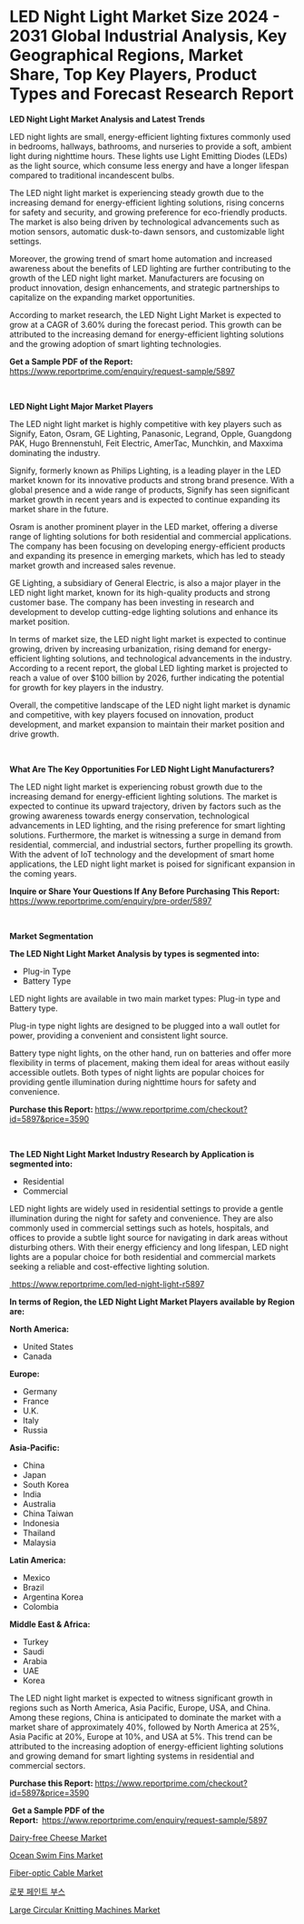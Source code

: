 <p><h1>LED Night Light Market Size 2024 - 2031 Global Industrial Analysis, Key Geographical Regions, Market Share, Top Key Players, Product Types and Forecast Research Report</h1></p><p><strong>LED Night Light Market Analysis and Latest Trends</strong></p>
<p><p>LED night lights are small, energy-efficient lighting fixtures commonly used in bedrooms, hallways, bathrooms, and nurseries to provide a soft, ambient light during nighttime hours. These lights use Light Emitting Diodes (LEDs) as the light source, which consume less energy and have a longer lifespan compared to traditional incandescent bulbs.</p><p>The LED night light market is experiencing steady growth due to the increasing demand for energy-efficient lighting solutions, rising concerns for safety and security, and growing preference for eco-friendly products. The market is also being driven by technological advancements such as motion sensors, automatic dusk-to-dawn sensors, and customizable light settings.</p><p>Moreover, the growing trend of smart home automation and increased awareness about the benefits of LED lighting are further contributing to the growth of the LED night light market. Manufacturers are focusing on product innovation, design enhancements, and strategic partnerships to capitalize on the expanding market opportunities.</p><p>According to market research, the LED Night Light Market is expected to grow at a CAGR of 3.60% during the forecast period. This growth can be attributed to the increasing demand for energy-efficient lighting solutions and the growing adoption of smart lighting technologies.</p></p>
<p><strong>Get a Sample PDF of the Report:&nbsp;</strong> <a href="https://www.reportprime.com/enquiry/request-sample/5897">https://www.reportprime.com/enquiry/request-sample/5897</a></p>
<p>&nbsp;</p>
<p><strong>LED Night Light Major Market Players</strong></p>
<p><p>The LED night light market is highly competitive with key players such as Signify, Eaton, Osram, GE Lighting, Panasonic, Legrand, Opple, Guangdong PAK, Hugo Brennenstuhl, Feit Electric, AmerTac, Munchkin, and Maxxima dominating the industry.</p><p>Signify, formerly known as Philips Lighting, is a leading player in the LED market known for its innovative products and strong brand presence. With a global presence and a wide range of products, Signify has seen significant market growth in recent years and is expected to continue expanding its market share in the future.</p><p>Osram is another prominent player in the LED market, offering a diverse range of lighting solutions for both residential and commercial applications. The company has been focusing on developing energy-efficient products and expanding its presence in emerging markets, which has led to steady market growth and increased sales revenue.</p><p>GE Lighting, a subsidiary of General Electric, is also a major player in the LED night light market, known for its high-quality products and strong customer base. The company has been investing in research and development to develop cutting-edge lighting solutions and enhance its market position.</p><p>In terms of market size, the LED night light market is expected to continue growing, driven by increasing urbanization, rising demand for energy-efficient lighting solutions, and technological advancements in the industry. According to a recent report, the global LED lighting market is projected to reach a value of over $100 billion by 2026, further indicating the potential for growth for key players in the industry.</p><p>Overall, the competitive landscape of the LED night light market is dynamic and competitive, with key players focused on innovation, product development, and market expansion to maintain their market position and drive growth.</p></p>
<p>&nbsp;</p>
<p><strong>What Are The Key Opportunities For LED Night Light Manufacturers?</strong></p>
<p><p>The LED night light market is experiencing robust growth due to the increasing demand for energy-efficient lighting solutions. The market is expected to continue its upward trajectory, driven by factors such as the growing awareness towards energy conservation, technological advancements in LED lighting, and the rising preference for smart lighting solutions. Furthermore, the market is witnessing a surge in demand from residential, commercial, and industrial sectors, further propelling its growth. With the advent of IoT technology and the development of smart home applications, the LED night light market is poised for significant expansion in the coming years.</p></p>
<p><strong>Inquire or Share Your Questions If Any Before Purchasing This Report:</strong> <a href="https://www.reportprime.com/enquiry/pre-order/5897">https://www.reportprime.com/enquiry/pre-order/5897</a></p>
<p>&nbsp;</p>
<p><strong>Market Segmentation</strong></p>
<p><strong>The LED Night Light Market Analysis by types is segmented into:</strong></p>
<p><ul><li>Plug-in Type</li><li>Battery Type</li></ul></p>
<p><p>LED night lights are available in two main market types: Plug-in type and Battery type. </p><p>Plug-in type night lights are designed to be plugged into a wall outlet for power, providing a convenient and consistent light source. </p><p>Battery type night lights, on the other hand, run on batteries and offer more flexibility in terms of placement, making them ideal for areas without easily accessible outlets. Both types of night lights are popular choices for providing gentle illumination during nighttime hours for safety and convenience.</p></p>
<p><strong>Purchase this Report:&nbsp;</strong><a href="https://www.reportprime.com/checkout?id=5897&price=3590">https://www.reportprime.com/checkout?id=5897&price=3590</a></p>
<p>&nbsp;</p>
<p><strong>The LED Night Light Market Industry Research by Application is segmented into:</strong></p>
<p><ul><li>Residential</li><li>Commercial</li></ul></p>
<p><p>LED night lights are widely used in residential settings to provide a gentle illumination during the night for safety and convenience. They are also commonly used in commercial settings such as hotels, hospitals, and offices to provide a subtle light source for navigating in dark areas without disturbing others. With their energy efficiency and long lifespan, LED night lights are a popular choice for both residential and commercial markets seeking a reliable and cost-effective lighting solution.</p></p>
<p><a href="https://www.reportprime.com/led-night-light-r5897">&nbsp;https://www.reportprime.com/led-night-light-r5897</a></p>
<p><strong>In terms of Region, the LED Night Light Market Players available by Region are:</strong></p>
<p>
    <p> <strong> North America: </strong>
        <ul>
            <li>United States</li>
            <li>Canada</li>
        </ul>
        </p> 
    <p> <strong> Europe: </strong>
        <ul>
            <li>Germany</li>
            <li>France</li>
            <li>U.K.</li>
            <li>Italy</li>
            <li>Russia</li>
        </ul>
        </p> 
    <p> <strong> Asia-Pacific: </strong>
        <ul>
            <li>China</li>
            <li>Japan</li>
            <li>South Korea</li>
            <li>India</li>
            <li>Australia</li>
            <li>China Taiwan</li>
            <li>Indonesia</li>
            <li>Thailand</li>
            <li>Malaysia</li>
        </ul>
        </p> 
    <p> <strong> Latin America: </strong>
        <ul>
            <li>Mexico</li>
            <li>Brazil</li>
            <li>Argentina Korea</li>
            <li>Colombia</li>
        </ul>
        </p> 
    <p> <strong> Middle East & Africa: </strong>
        <ul>
            <li>Turkey</li>
            <li>Saudi</li>
            <li>Arabia</li>
            <li>UAE</li>
            <li>Korea</li>
        </ul>
    </p>
    </p>
<p><p>The LED night light market is expected to witness significant growth in regions such as North America, Asia Pacific, Europe, USA, and China. Among these regions, China is anticipated to dominate the market with a market share of approximately 40%, followed by North America at 25%, Asia Pacific at 20%, Europe at 10%, and USA at 5%. This trend can be attributed to the increasing adoption of energy-efficient lighting solutions and growing demand for smart lighting systems in residential and commercial sectors.</p></p>
<p><strong>Purchase this Report: </strong><a href="https://www.reportprime.com/checkout?id=5897&price=3590">https://www.reportprime.com/checkout?id=5897&price=3590</a></p>
<p>&nbsp;<strong>Get a Sample PDF of the Report:&nbsp;&nbsp;</strong><a href="https://www.reportprime.com/enquiry/request-sample/5897">https://www.reportprime.com/enquiry/request-sample/5897</a></p>
<p><strong></strong></p>
<p><p><a href="https://www.linkedin.com/pulse/dairy-free-cheese-market-analysis-sze-forecasted-period-from-cy8gc">Dairy-free Cheese Market</a></p><p><a href="https://issuu.com/reportprime-2/docs/ocean-swim-fins-market-size-2030.pptx">Ocean Swim Fins Market</a></p><p><a href="https://github.com/Glendatilghmankmgz0rbhwpy/Market-Research-Report-List-2/blob/main/fiber-optic-cable-market.md">Fiber-optic Cable Market</a></p><p><a href="https://github.com/JosefaRice/Market-Research-Report-List-1/blob/main/927504271080.md">로봇 페인트 부스</a></p><p><a href="https://www.linkedin.com/pulse/large-circular-knitting-machines-market-insight-trends-z3c1e">Large Circular Knitting Machines Market</a></p></p>